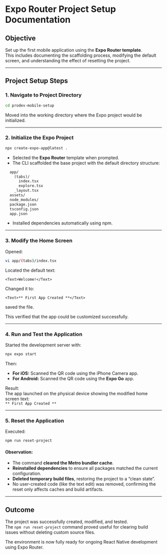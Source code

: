 # Expo Router Project Setup Documentation

## Objective

Set up the first mobile application using the **Expo Router template**.  
This includes documenting the scaffolding process, modifying the default screen, and understanding the effect of resetting the project.

---

## Project Setup Steps

### 1. Navigate to Project Directory

```bash
cd prodev-mobile-setup
```

Moved into the working directory where the Expo project would be initialized.

---

### 2. Initialize the Expo Project

```bash
npx create-expo-app@latest .
```

- Selected the **Expo Router** template when prompted.
- The CLI scaffolded the base project with the default directory structure:

```md
  app/
    (tabs)/
      index.tsx
      explore.tsx
    _layout.tsx
  assets/
  node_modules/
  package.json
  tsconfig.json
  app.json
```

- Installed dependencies automatically using npm.

---

### 3. Modify the Home Screen

Opened:

```bash
vi app/(tabs)/index.tsx
```

Located the default text:

```tsx
<Text>Welcome!</Text>
```

Changed it to:

```tsx
<Text>** First App Created **</Text>
```

saved the file.

This verified that the app could be customized successfully.

---

### 4. Run and Test the Application

Started the development server with:

```bash
npx expo start
```

Then:

- **For iOS:** Scanned the QR code using the iPhone Camera app.
- **For Android:** Scanned the QR code using the **Expo Go** app.

Result:  
The app launched on the physical device showing the modified home screen text:  
`** First App Created **`

---

### 5. Reset the Application

Executed:

```bash
npm run reset-project
```

#### Observation:

- The command **cleared the Metro bundler cache**.
- **Reinstalled dependencies** to ensure all packages matched the current configuration.
- **Deleted temporary build files**, restoring the project to a “clean state”.
- No user-created code (like the text edit) was removed, confirming the reset only affects caches and build artifacts.

---

## Outcome

The project was successfully created, modified, and tested.  
The `npm run reset-project` command proved useful for clearing build issues without deleting custom source files.

The environment is now fully ready for ongoing React Native development using Expo Router.
